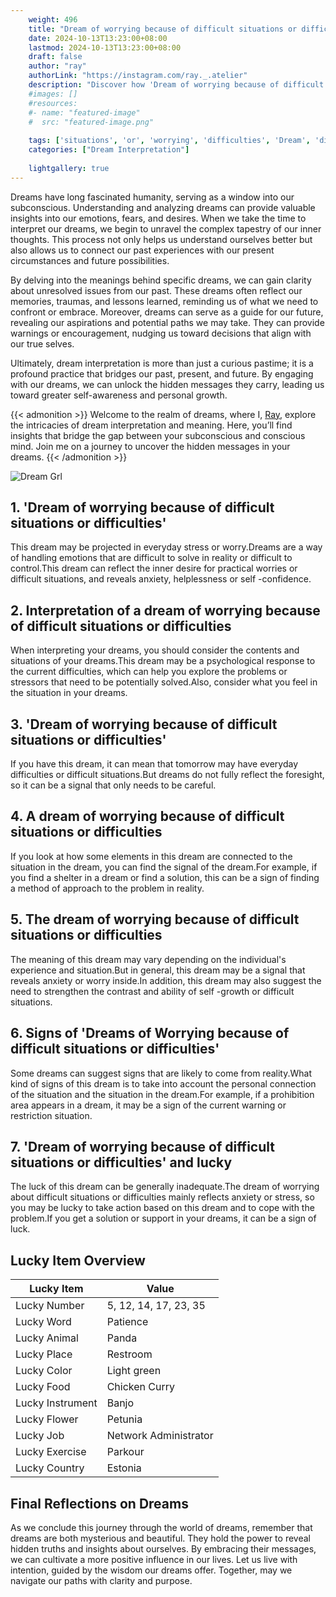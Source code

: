 ```yaml
---
    weight: 496
    title: "Dream of worrying because of difficult situations or difficulties"  # Assuming 'title' column exists
    date: 2024-10-13T13:23:00+08:00
    lastmod: 2024-10-13T13:23:00+08:00
    draft: false
    author: "ray"
    authorLink: "https://instagram.com/ray._.atelier"
    description: "Discover how 'Dream of worrying because of difficult situations or difficulties' can interpret your future and uncover its significant meanings in your life."
    #images: []
    #resources:
    #- name: "featured-image"
    #  src: "featured-image.png"
    
    tags: ['situations', 'or', 'worrying', 'difficulties', 'Dream', 'difficult', 'because', 'of']
    categories: ["Dream Interpretation"]
    
    lightgallery: true
---
```

    
Dreams have long fascinated humanity, serving as a window into our subconscious. Understanding and analyzing dreams can provide valuable insights into our emotions, fears, and desires. When we take the time to interpret our dreams, we begin to unravel the complex tapestry of our inner thoughts. This process not only helps us understand ourselves better but also allows us to connect our past experiences with our present circumstances and future possibilities.

By delving into the meanings behind specific dreams, we can gain clarity about unresolved issues from our past. These dreams often reflect our memories, traumas, and lessons learned, reminding us of what we need to confront or embrace. Moreover, dreams can serve as a guide for our future, revealing our aspirations and potential paths we may take. They can provide warnings or encouragement, nudging us toward decisions that align with our true selves.

Ultimately, dream interpretation is more than just a curious pastime; it is a profound practice that bridges our past, present, and future. By engaging with our dreams, we can unlock the hidden messages they carry, leading us toward greater self-awareness and personal growth.

{{< admonition >}}
Welcome to the realm of dreams, where I, [Ray](https://instagram.com/ray._.atelier), explore the intricacies of dream interpretation and meaning. Here, you’ll find insights that bridge the gap between your subconscious and conscious mind. Join me on a journey to uncover the hidden messages in your dreams.
{{< /admonition >}}

![Dream Grl](https://cdn.pixabay.com/photo/2017/11/02/03/35/gothic-2910057_1280.jpg "Dream Grl")

## 1. 'Dream of worrying because of difficult situations or difficulties'
This dream may be projected in everyday stress or worry.Dreams are a way of handling emotions that are difficult to solve in reality or difficult to control.This dream can reflect the inner desire for practical worries or difficult situations, and reveals anxiety, helplessness or self -confidence.

## 2. Interpretation of a dream of worrying because of difficult situations or difficulties
When interpreting your dreams, you should consider the contents and situations of your dreams.This dream may be a psychological response to the current difficulties, which can help you explore the problems or stressors that need to be potentially solved.Also, consider what you feel in the situation in your dreams.

## 3. 'Dream of worrying because of difficult situations or difficulties'
If you have this dream, it can mean that tomorrow may have everyday difficulties or difficult situations.But dreams do not fully reflect the foresight, so it can be a signal that only needs to be careful.

## 4. A dream of worrying because of difficult situations or difficulties
If you look at how some elements in this dream are connected to the situation in the dream, you can find the signal of the dream.For example, if you find a shelter in a dream or find a solution, this can be a sign of finding a method of approach to the problem in reality.

## 5. The dream of worrying because of difficult situations or difficulties
The meaning of this dream may vary depending on the individual's experience and situation.But in general, this dream may be a signal that reveals anxiety or worry inside.In addition, this dream may also suggest the need to strengthen the contrast and ability of self -growth or difficult situations.

## 6. Signs of 'Dreams of Worrying because of difficult situations or difficulties'
Some dreams can suggest signs that are likely to come from reality.What kind of signs of this dream is to take into account the personal connection of the situation and the situation in the dream.For example, if a prohibition area appears in a dream, it may be a sign of the current warning or restriction situation.

## 7. 'Dream of worrying because of difficult situations or difficulties' and lucky
The luck of this dream can be generally inadequate.The dream of worrying about difficult situations or difficulties mainly reflects anxiety or stress, so you may be lucky to take action based on this dream and to cope with the problem.If you get a solution or support in your dreams, it can be a sign of luck.

## Lucky Item Overview
| Lucky Item          | Value              |
|---------------|--------------------|
| Lucky Number        | 5, 12, 14, 17, 23, 35  |
| Lucky Word          | Patience |
| Lucky Animal        | Panda |
| Lucky Place         | Restroom     |
| Lucky Color         | Light green     |
| Lucky Food          | Chicken Curry      |
| Lucky Instrument    | Banjo |
| Lucky Flower        | Petunia    |
| Lucky Job           | Network Administrator       |
| Lucky Exercise      | Parkour  |
| Lucky Country       | Estonia    |


##  Final Reflections on Dreams

As we conclude this journey through the world of dreams, remember that dreams are both mysterious and beautiful. They hold the power to reveal hidden truths and insights about ourselves. By embracing their messages, we can cultivate a more positive influence in our lives. Let us live with intention, guided by the wisdom our dreams offer. Together, may we navigate our paths with clarity and purpose.
